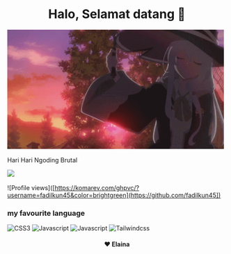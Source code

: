 
<h1 align="center"> Halo, Selamat datang 👋 </h1>


   ![align="center"](https://github.com/fadilkun45/fadilkun45/blob/main/elaina.gif)

   <p> Hari Hari Ngoding Brutal </p>

  <img src="https://github-readme-stats.vercel.app/api?username=fadilkun45&show_icons=true&include_all_commits=true&theme=monokai"  />
  
  ![Profile views]([https://komarev.com/ghpvc/?username=fadilkun45&color=brightgreen](https://github.com/fadilkun45])
   

### my favourite language

![CSS3](https://img.shields.io/badge/-CSS-254bdd?style=flat-square&logo=css3&logoColor=white)
![Javascript](https://img.shields.io/badge/-Javascript-efd81d?style=flat-square&logo=Javascript&logoColor=black)
![Javascript](https://img.shields.io/badge/-React-efd81d?style=flat-square&logo=React&logoColor=black)
![Tailwindcss](https://img.shields.io/badge/-Tailwindcss-3490dc?style=flat-square&logo=tailwindcss&logoColor=black)

  <h4 align="center"> ❤️ Elaina</h4>


<!-- <img align="center" src="https://activity-graph.herokuapp.com/graph?username=fadilkun45&theme=react-dark" /> -->

<!-- ![221177248_130420295928381_8606281469592495961_n](https://user-images.githubusercontent.com/59074036/133109621-20746302-13a0-4f44-868d-9061f06d4607.jpg) -->

<!--
**fadilkun45/fadilkun45** is a ✨ _special_ ✨ repository because its `README.md` (this file) appears on your GitHub profile.

Here are some ideas to get you started:

- 🔭 I’m currently working on ...
- 🌱 I’m currently learning ...
- 👯 I’m looking to collaborate on ...
- 🤔 I’m looking for help with ...
- 💬 Ask me about ...
- 📫 How to reach me: ...
- 😄 Pronouns: ...
- ⚡ Fun fact: ...
-->
